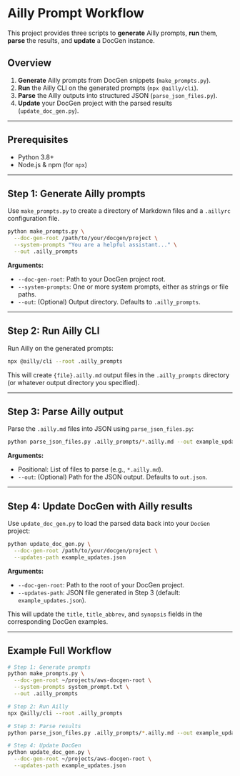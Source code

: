 # Ailly Prompt Workflow

This project provides three scripts to **generate** Ailly prompts, **run** them, **parse** the results, and **update** a DocGen instance.

## Overview

1. **Generate** Ailly prompts from DocGen snippets (`make_prompts.py`).
2. **Run** the Ailly CLI on the generated prompts (`npx @ailly/cli`).
3. **Parse** the Ailly outputs into structured JSON (`parse_json_files.py`).
4. **Update** your DocGen project with the parsed results (`update_doc_gen.py`).

---

## Prerequisites

- Python 3.8+
- Node.js & npm (for `npx`)

---

## Step 1: Generate Ailly prompts

Use `make_prompts.py` to create a directory of Markdown files and a `.aillyrc` configuration file.

```bash
python make_prompts.py \
  --doc-gen-root /path/to/your/docgen/project \
  --system-prompts "You are a helpful assistant..." \
  --out .ailly_prompts
```

**Arguments:**
- `--doc-gen-root`: Path to your DocGen project root.
- `--system-prompts`: One or more system prompts, either as strings or file paths.
- `--out`: (Optional) Output directory. Defaults to `.ailly_prompts`.

---

## Step 2: Run Ailly CLI

Run Ailly on the generated prompts:

```bash
npx @ailly/cli --root .ailly_prompts
```

This will create `{file}.ailly.md` output files in the `.ailly_prompts` directory (or whatever output directory you specified).

---

## Step 3: Parse Ailly output

Parse the `.ailly.md` files into JSON using `parse_json_files.py`:

```bash
python parse_json_files.py .ailly_prompts/*.ailly.md --out example_updates.json
```

**Arguments:**
- Positional: List of files to parse (e.g., `*.ailly.md`).
- `--out`: (Optional) Path for the JSON output. Defaults to `out.json`.

---

## Step 4: Update DocGen with Ailly results

Use `update_doc_gen.py` to load the parsed data back into your `DocGen` project:

```bash
python update_doc_gen.py \
  --doc-gen-root /path/to/your/docgen/project \
  --updates-path example_updates.json
```

**Arguments:**
- `--doc-gen-root`: Path to the root of your DocGen project.
- `--updates-path`: JSON file generated in Step 3 (default: `example_updates.json`).

This will update the `title`, `title_abbrev`, and `synopsis` fields in the corresponding DocGen examples.

---

## Example Full Workflow

```bash
# Step 1: Generate prompts
python make_prompts.py \
  --doc-gen-root ~/projects/aws-docgen-root \
  --system-prompts system_prompt.txt \
  --out .ailly_prompts

# Step 2: Run Ailly
npx @ailly/cli --root .ailly_prompts

# Step 3: Parse results
python parse_json_files.py .ailly_prompts/*.ailly.md --out example_updates.json

# Step 4: Update DocGen
python update_doc_gen.py \
  --doc-gen-root ~/projects/aws-docgen-root \
  --updates-path example_updates.json
```
